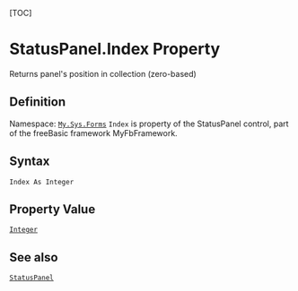 [TOC]
# StatusPanel.Index Property
Returns panel's position in collection (zero-based)
## Definition
Namespace: [`My.Sys.Forms`](My.Sys.Forms.md)
`Index` is property of the StatusPanel control, part of the freeBasic framework MyFbFramework.
## Syntax
```freeBasic
Index As Integer
```
## Property Value
[`Integer`]("https://www.freebasic.net/wiki/KeyPgInteger")
## See also
[`StatusPanel`](StatusPanel.md)
